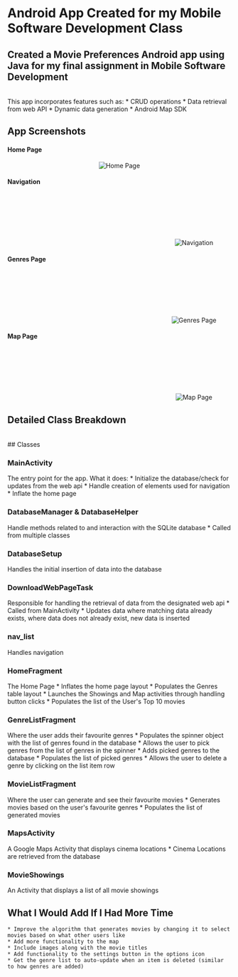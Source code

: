 # Android App Created for my Mobile Software Development Class

## Created a Movie Preferences Android app using Java for my final assignment in Mobile Software Development
<br>
This app incorporates features such as:
 * CRUD operations
 * Data retrieval from web API
 * Dynamic data generation
 * Android Map SDK


## App Screenshots

<h4>Home Page</h4>
<p style="text-align: center; margin: auto; width=30vw">
  <img src="https://github.com/rossmcel/MSD-Assignment/blob/eb1f1c6ab9d08bfd6f3aea7b1e05491c025ce25b/homePage.PNG" title="Home Page">
</p>
<h4>Navigation</h4>
<p style="text-align: center; margin-top: 3vh;  margin-left: 35vw; width=10vw">
  <img src="https://github.com/rossmcel/MSD-Assignment/blob/eb1f1c6ab9d08bfd6f3aea7b1e05491c025ce25b/navigation.PNG" title="Navigation">
</p>
<h4>Genres Page</h4>
<p style="text-align: center; margin-top: 3vh;  margin-left: 35vw; width=10vw">
  <img src="https://github.com/rossmcel/MSD-Assignment/blob/eb1f1c6ab9d08bfd6f3aea7b1e05491c025ce25b/genresPage.PNG" title="Genres Page">
</p>
<h4>Map Page</h4>
<p style="text-align: center; margin-top: 3vh;  margin-left: 35vw; width=10vw">
  <img src="https://github.com/rossmcel/MSD-Assignment/blob/4d2401a1a145be5234baf00a8680fb09215ff147/mapPage.PNG" title="Map Page">
</p>


## Detailed Class Breakdown
<br>
## Classes

### MainActivity
The entry point for the app. What it does:
	* Initialize the database/check for updates from the web api
	* Handle creation of elements used for navigation
	* Inflate the home page

### DatabaseManager & DatabaseHelper
Handle methods related to and interaction with the SQLite database
	* Called from multiple classes

### DatabaseSetup
Handles the initial insertion of data into the database


### DownloadWebPageTask
Responsible for handling the retrieval of data from the designated web api
	* Called from MainActivity
	* Updates data where matching data already exists, where data does not already exist, new data is inserted

### nav_list
Handles navigation

### HomeFragment
The Home Page
	* Inflates the home page layout
	* Populates the Genres table layout
	* Launches the Showings and Map activities through handling button clicks
	* Populates the list of the User's Top 10 movies

### GenreListFragment
Where the user adds their favourite genres
	* Populates the spinner object with the list of genres found in the database
	* Allows the user to pick genres from the list of genres in the spinner
	* Adds picked genres to the database
	* Populates the list of picked genres
	* Allows the user to delete a genre by clicking on the list item row

### MovieListFragment
Where the user can generate and see their favourite movies
	* Generates movies based on the user's favourite genres
	* Populates the list of generated movies

### MapsActivity
A Google Maps Activity that displays cinema locations
	* Cinema Locations are retrieved from the database

### MovieShowings
An Activity that displays a list of all movie showings


## What I Would Add If I Had More Time
	* Improve the algorithm that generates movies by changing it to select movies based on what other users like
	* Add more functionality to the map
	* Include images along with the movie titles
	* Add functionality to the settings button in the options icon
	* Get the genre list to auto-update when an item is deleted (similar to how genres are added)

